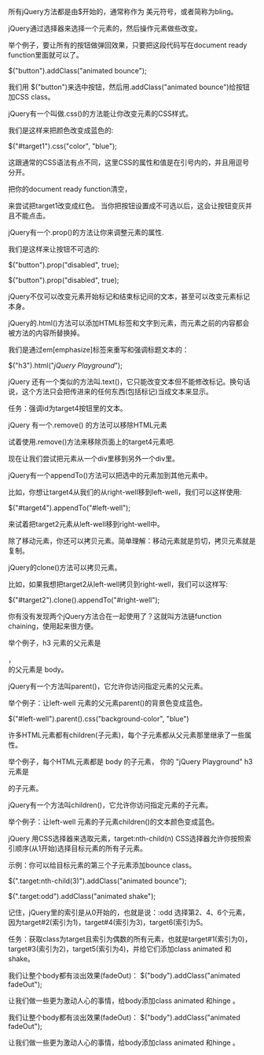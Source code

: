 所有jQuery方法都是由$开始的，通常称作为 美元符号，或者简称为bling。

jQuery通过选择器来选择一个元素的，然后操作元素做些改变。

举个例子，要让所有的按钮做弹回效果，只要把这段代码写在document ready function里面就可以了。

$("button").addClass("animated bounce");

我们用 $("button")来选中按钮，然后用.addClass("animated bounce")给按钮加CSS class。

jQuery有一个叫做.css()的方法能让你改变元素的CSS样式。

我们是这样来把颜色改变成蓝色的:

$("#target1").css("color", "blue");

这跟通常的CSS语法有点不同，这里CSS的属性和值是在引号内的，并且用逗号分开。

把你的document ready function清空，

来尝试把target1改变成红色。
当你把按钮设置成不可选以后，这会让按钮变灰并且不能点击。

jQuery有一个.prop()的方法让你来调整元素的属性.

我们是这样来让按钮不可选的:

$("button").prop("disabled", true);

$("button").prop("disabled", true);

jQuery不仅可以改变元素开始标记和结束标记间的文本，甚至可以改变元素标记本身。

jQuery的.html()方法可以添加HTML标签和文字到元素，而元素之前的内容都会被方法的内容所替换掉。

我们是通过em[emphasize]标签来重写和强调标题文本的：

$("h3").html("<em>jQuery Playground</em>");

jQuery 还有一个类似的方法叫.text()，它只能改变文本但不能修改标记。换句话说，这个方法只会把传进来的任何东西(包括标记)当成文本来显示。

任务：强调id为target4按钮里的文本。

jQuery 有一个.remove() 的方法可以移除HTML元素

试着使用.remove()方法来移除页面上的target4元素吧.

现在让我们尝试把元素从一个div里移到另外一个div里。

jQuery有一个appendTo()方法可以把选中的元素加到其他元素中。

比如，你想让target4从我们的从right-well移到left-well，我们可以这样使用:

$("#target4").appendTo("#left-well");

来试着把target2元素从left-well移到right-well中。

除了移动元素，你还可以拷贝元素。简单理解：移动元素就是剪切，拷贝元素就是复制。

jQuery的clone()方法可以拷贝元素。

比如，如果我想把target2从left-well拷贝到right-well，我们可以这样写:

$("#target2").clone().appendTo("#right-well");

你有没有发现两个jQuery方法合在一起使用了？这就叫方法链function chaining，使用起来很方便。

举个例子，h3 元素的父元素是 <div class="container-fluid">，<div class="container-fluid">的父元素是 body。

jQuery有一个方法叫parent()，它允许你访问指定元素的父元素。

举个例子：让left-well 元素的父元素parent()的背景色变成蓝色。

$("#left-well").parent().css("background-color", "blue")


许多HTML元素都有children(子元素)，每个子元素都从父元素那里继承了一些属性。

举个例子，每个HTML元素都是 body 的子元素， 你的 "jQuery Playground" h3 元素是 <div class="container-fluid"> 的子元素。

jQuery有一个方法叫children()，它允许你访问指定元素的子元素。

举个例子：让left-well 元素的子元素children()的文本颜色变成蓝色。


jQuery 用CSS选择器来选取元素，target:nth-child(n) CSS选择器允许你按照索引顺序(从1开始)选择目标元素的所有子元素。

示例：你可以给目标元素的第三个子元素添加bounce class。

$(".target:nth-child(3)").addClass("animated bounce");


$(".target:odd").addClass("animated shake");

记住，jQuery里的索引是从0开始的，也就是说：:odd 选择第2、4、6个元素，因为target#2(索引为1)，target#4(索引为3)，target6(索引为5。

任务：获取class为target且索引为偶数的所有元素，也就是target#1(索引为0)，target#3(索引为2)，target5(索引为4)，并给它们添加class animated 和 shake。

我们让整个body都有淡出效果(fadeOut)： $("body").addClass("animated fadeOut");

让我们做一些更为激动人心的事情，给body添加class animated 和hinge 。

我们让整个body都有淡出效果(fadeOut)： $("body").addClass("animated fadeOut");

让我们做一些更为激动人心的事情，给body添加class animated 和hinge 。